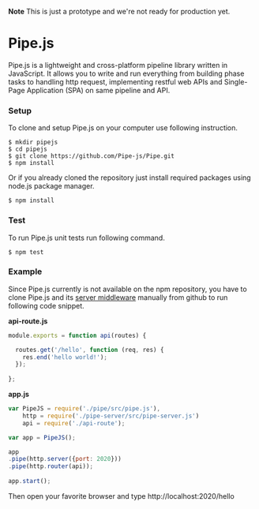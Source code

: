 **Note** This is just a prototype and we're not ready for production yet.

# Pipe.js
Pipe.js is a lightweight and cross-platform pipeline library written in JavaScript. It allows you to write and run everything from building phase tasks to handling http request, implementing restful web APIs and Single-Page Application (SPA) on same pipeline and API.

### Setup
To clone and setup Pipe.js on your computer use following instruction.
```
$ mkdir pipejs
$ cd pipejs
$ git clone https://github.com/Pipe-js/Pipe.git
$ npm install
```
Or if you already cloned the repository just install required packages using node.js package manager.
```
$ npm install
```

### Test
To run Pipe.js unit tests run following command.
```
$ npm test
```

### Example
Since Pipe.js currently is not available on the npm repository, you have to clone Pipe.js and its [server middleware](https://github.com/Pipe-js/Pipe-server) manually from github to run following code snippet.

**api-route.js**
```javascript
module.exports = function api(routes) {

  routes.get('/hello', function (req, res) {
    res.end('hello world!');
  });
  
};
```
**app.js**
```javascript
var PipeJS = require('./pipe/src/pipe.js'),
    http = require('./pipe-server/src/pipe-server.js')
    api = require('./api-route');

var app = PipeJS();

app
.pipe(http.server({port: 2020}))
.pipe(http.router(api));
			
app.start();
```

Then open your favorite browser and type http://localhost:2020/hello
